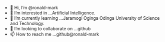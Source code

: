 - 👋 Hi, I’m @ronald-mark
- 👀 I’m interested in ...Artificial Intelligence.
- 🌱 I’m currently learning ...Jaramogi Oginga Odinga University of Science and Technology.
- 💞️ I’m looking to collaborate on ...github
- 📫 How to reach me ...github@ronald-mark

<!---
ronald-mark/ronald-mark is a ✨ special ✨ repository because its `README.md` (this file) appears on your GitHub profile.
You can click the Preview link to take a look at your changes.
--->
